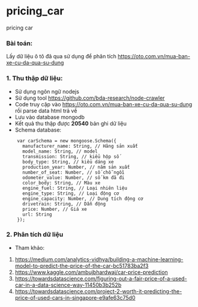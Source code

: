 # pricing_car
pricing car

### Bài toán:
Lấy dữ liệu ô tô đã qua sử dụng để phân tích https://oto.com.vn/mua-ban-xe-cu-da-qua-su-dung

### 1. Thu thập dữ liệu:
* Sử dụng ngôn ngữ nodejs
* Sử dụng tool https://github.com/bda-research/node-crawler
* Code truy cập vào https://oto.com.vn/mua-ban-xe-cu-da-qua-su-dung rồi parse data html trả về
* Lưu vào database mongodb
* Kết quả thu thập được **20540** bản ghi dữ liệu
* Schema database:
```nodejs	
	var carSchema = new mongoose.Schema({
	  manufacturer_name: String, // Hãng sản xuất
	  model_name: String, // model
	  transmission: String, // kiểu hộp số
	  body_type: String, // kiểu dáng xe
	  production_year: Number, // năm sản xuất
	  number_of_seat: Number, // số chỗ ngồi
	  odometer_value: Number, // số km đã đi
	  color_body: String, // Màu xe
	  engine_fuel: String, // Loại nhiên liệu
	  engine_type: String, // Loại động cơ
	  engine_capacity: Number, // Dung tích động cơ
	  drivetrain: String, // Dẫn động
	  price: Number, // Giá xe
	  url: String
	});
```

### 2. Phân tích dữ liệu
* Tham khảo:
1. https://medium.com/analytics-vidhya/building-a-machine-learning-model-to-predict-the-price-of-the-car-bc51783ba2f3
2. https://www.kaggle.com/ambujbhardwaj/car-price-prediction
3. https://towardsdatascience.com/figuring-out-a-fair-price-of-a-used-car-in-a-data-science-way-11450b3b252b
4. https://towardsdatascience.com/project-2-worth-it-predicting-the-price-of-used-cars-in-singapore-e9afe63c75d0